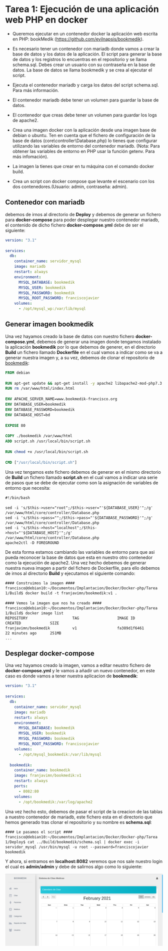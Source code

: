 # Tarea 1: Ejecución de una aplicación web PHP en docker

* Queremos ejecutar en un contenedor docker la aplicación web escrita en PHP: bookMedik (https://github.com/evilnapsis/bookmedik).

* Es necesario tener un contenedor con mariadb donde vamos a crear la base de datos y los datos de la aplicación. El script para generar la base de datos y los registros lo encuentras en el repositorio y se llama schema.sql. Debes crear un usuario con su contraseña en la base de datos. La base de datos se llama bookmedik y se crea al ejecutar el script.

* Ejecuta el contenedor mariadb y carga los datos del script schema.sql. Para más información.

* El contenedor mariadb debe tener un volumen para guardar la base de datos.

* El contenedor que creas debe tener un volumen para guardar los logs de apache2.

* Crea una imagen docker con la aplicación desde una imagen base de debian o ubuntu. Ten en cuenta que el fichero de configuración de la base de datos (core\controller\Database.php) lo tienes que configurar utilizando las variables de entorno del contenedor mariadb. (Nota: Para obtener las variables de entorno en PHP usar la función getenv. Para más infomación).

* La imagen la tienes que crear en tu máquina con el comando docker build.

* Crea un script con docker compose que levante el escenario con los dos contenedores.(Usuario: admin, contraseña: admin).

## Contenedor con mariadb

debemos de irnos al directorio de **Deploy** y debemos de generar un fichero para **docker-compose** para poder desplegar nuestro contenedor mariadb, el contenido de dicho fichero **docker-compose.yml** debe de ser el siguiente:
```yml
version: "3.1"

services:
  db:
    container_name: servidor_mysql
    image: mariadb
    restart: always
    environment:
      MYSQL_DATABASE: bookmedik
      MYSQL_USER: bookmedik
      MYSQL_PASSWORD: bookmedik
      MYSQL_ROOT_PASSWORD: franciscojavier
    volumes:
      - /opt/mysql_wp:/var/lib/mysql
```

## Generar imagen bookmedik

Una vez hayamos creado la base de datos con nuestro fichero **docker-compose.yml**, debemos de generar una imagen donde tengamos instalado la aplicación **bookmedik** por lo que debemos de generer, en el directorio **Build** un fichero llamado **Dockerfile** en el cual vamos a indicar como se va a generar nuestra imagen y, a su vez, debemos de clonar el repositorio de [bookmedik](https://github.com/evilnapsis/bookmedik):
```Dockerfile
FROM debian

RUN apt-get update && apt-get install -y apache2 libapache2-mod-php7.3 php7.3 php7.3-mysql && apt-get clean && rm -rf /var/lib/apt/lists/*
RUN rm /var/www/html/index.html

ENV APACHE_SERVER_NAME=www.bookmedik-francisco.org
ENV DATABASE_USER=bookmedik
ENV DATABASE_PASSWORD=bookmedik
ENV DATABASE_HOST=bd

EXPOSE 80

COPY ./bookmedik /var/www/html
ADD script.sh /usr/local/bin/script.sh

RUN chmod +x /usr/local/bin/script.sh

CMD ["/usr/local/bin/script.sh"]
```

Una vez tengamos este fichero debemos de generar en el mismo directorio de **Build** un fichero llamado **script.sh** en el cual vamos a indicar una serie de pasos que se debe de ejecutar como son la asignación de variables de entorno que necesita:
```shell
#!/bin/bash

sed -i 's/$this->user="root";/$this->user="'${DATABASE_USER}'";/g' /var/www/html/core/controller/Database.php
sed -i 's/$this->pass="";/$this->pass="'${DATABASE_PASSWORD}'";/g' /var/www/html/core/controller/Database.php
sed -i 's/$this->host="localhost";/$this->host="'${DATABASE_HOST}'";/g' /var/www/html/core/controller/Database.php
apache2ctl -D FOREGROUND
```

De esta forma estamos cambiando las variables de entorno para que asi pueda reconocer la base de datos que esta en nuestro otro contenedor como la ejecución de apache2. Una vez hecho debemos de generar nuestra nueva imagen a partir del fichero de Dockerfile, para ello debemos de irnos al directorio **Build** y ejecutamos el siguiente comando:
```shell
#### Construimos la imagen ####
francisco@debian10:~/Documentos/Implantacion/Docker/Docker-php/Tarea 1/Build$ docker build -t franjavimn/bookmedik:v1 .

#### Vemos la imagen que nos ha creado ####
francisco@debian10:~/Documentos/Implantacion/Docker/Docker-php/Tarea 1/Build$ docker image list
REPOSITORY                    TAG                 IMAGE ID            CREATED             SIZE
franjavimn/bookmedik          v1                  fa389d1f6461        22 minutes ago      251MB
...
```

## Desplegar docker-compose

Una vez hayamos creado la imagen, vamos a editar neustro fichero de **docker-compose.yml** y le vamos a añadir un nuevo contenedor, en este caso es donde vamos a tener nuestra aplicacion de **bookmedik**:
```yml
version: "3.1"

services:
  db:
    container_name: servidor_mysql
    image: mariadb
    restart: always
    environment:
      MYSQL_DATABASE: bookmedik
      MYSQL_USER: bookmedik
      MYSQL_PASSWORD: bookmedik
      MYSQL_ROOT_PASSWORD: franciscojavier
    volumes:
      - /opt/mysql_bookmedik:/var/lib/mysql

  bookmedik:
    container_name: bookmedik
    image: franjavimn/bookmedik:v1
    restart: always
    ports:
      - 8082:80
    volumes:
      - /opt/bookmedik:/var/log/apache2
```

Una vez hecho esto, debemos de pasar el script de la creacion de las tablas a nuestro contenedor de mariadb, este fichero esta en el directorio que hemos generado tras clonar el repositorio y su nombre es **schema.sql**:
```shell
#### Le pasamos el script ####
francisco@debian10:~/Documentos/Implantacion/Docker/Docker-php/Tarea 1/Deploy$ cat ../Build/bookmedik/schema.sql | docker exec -i servidor_mysql /usr/bin/mysql -u root --password=franciscojavier bookmedik
```

Y ahora, si entramos en **localhost:8082** veremos que nos sale nuestro login el cual es **admin/admin** y debe de salirnos algo como lo siguiente:

![imagen bookmedik](https://raw.githubusercontent.com/FranJaviMN/elementos-grado/main/Implantacion/docker/bookmedik.png)


